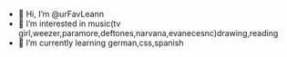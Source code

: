 - 👋 Hi, I’m @urFavLeann
- 👀 I’m interested in music(tv girl,weezer,paramore,deftones,narvana,evanecesnc)drawing,reading
- 🌱 I’m currently learning german,css,spanish

<!---
urFavLeann/urFavLeann is a ✨ special ✨ repository because its `README.md` (this file) appears on your GitHub profile.
You can click the Preview link to take a look at your changes.
--->
